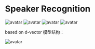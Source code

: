 # Speaker Recognition

![avatar](https://img.shields.io/badge/contributions-welcome-brightgreen.svg?style=flat)
![avatar](https://badges.frapsoft.com/os/v2/open-source.png?v=103)
![avatar](https://img.shields.io/badge/Made%20with-Python-1f425f.svg)
![avatar](https://img.shields.io/badge/license-Apache_2-blue.svg)


based on d-vector
模型结构：

![avatar](https://github.com/houzhengzhang/speaker_recognition/blob/master/model_struct.png)
